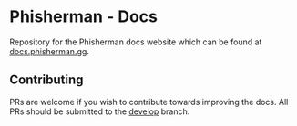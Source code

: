 # Phisherman - Docs

Repository for the Phisherman docs website which can be found at [docs.phisherman.gg](https://docs.phisherman.gg).

## Contributing

PRs are welcome if you wish to contribute towards improving the docs. All PRs should be submitted to the [develop](https://github.com/PhishermanGG/docs/tree/develop) branch.
